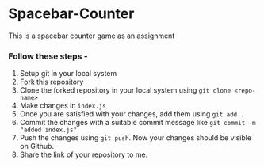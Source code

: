 # Spacebar-Counter
This is a spacebar counter game as an assignment 

### Follow these steps - 

1. Setup git in your local system
2. Fork this repository
3. Clone the forked repository in your local system using `git clone <repo-name>`
4. Make changes in `index.js`
5. Once you are satisfied with your changes, add them using `git add .`
6. Commit the changes with a suitable commit message like `git commit -m "added index.js"`
7. Push the changes using `git push`. Now your changes should be visible on Github.
8. Share the link of your repository to me.
